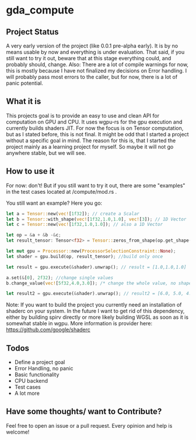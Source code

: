# gda_compute
## Project Status
A very early version of the project (like 0.0.1 pre-alpha early). It is by no means usable by now and everything is under evaluation. That said, if you still want to try it out, 
beware that at this stage everything could, and probably should, change.
Also: There are a lot of compile warnings for now, this is mostly because I have not finalized my decisions on Error handling. I will probably 
pass most errors to the caller, but for now, there is a lot of panic potential.

## What it is
This projects goal is to provide an easy to use and clean API for computation on GPU and CPU. It uses wgpu-rs for the gpu execution and currently builds shaders JIT.
For now the focus is on Tensor computation, but as I 
stated before, this is not final. It might be odd that I started a project without a specific goal in mind. The reason for this is, that I
started the project mainly as a learning project for myself. So maybe it will not go anywhere stable, but we will see.

## How to use it
For now: don't! But if you still want to try it out, there are some "examples" in the test cases located at /compute/mod.rs .

You still want an example? Here you go:
```rust
let a = Tensor::new(vec![1f32]); // create a Scalar
let b = Tensor::with_shape(vec![1f32,1.0,1.0], vec![3]); // 1D Vector 
let c = Tensor::new(vec![1f32,1.0,1.0]); // also a 1D Vector

let op = &a + &b -&c;    
let result_tensor: Tensor<f32> = Tensor::zeros_from_shape(op.get_shape()); /* just important for the result type, the shape could actually be infered */

let mut gpu = Processor::new(ProcessorSelectionConstraint::None);
let shader = gpu.build(op, result_tensor); //build only once 

let result = gpu.execute(&shader).unwrap(); // result = [1.0,1.0,1.0]

a.set(&[0], 2f32); //change single values
b.change_value(vec![5f32,4.0,3.0]); /* change the whole value, no shape changing for now */

let result2 = gpu.execute(&shader).unwrap(); // result2 = [6.0, 5.0, 4.0]
```

Note: If you want to build the project you currently need an installation of shaderc on your system. In the future I want to get rid of this dependency,
either by building spirv directly or more likely building WGSL as soon as it is somewhat stable in wgpu. 
More information is provider here: https://github.com/google/shaderc

## Todos
- Define a project goal
- Error Handling, no panic
- Basic functionality
- CPU backend
- Test cases
- A lot more

## Have some thoughts/ want to Contribute?
Feel free to open an issue or a pull request. Every opinion and help is welcome!
